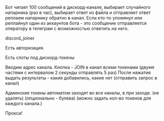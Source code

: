 Бот читает 100 сообщений в дискорд-канале, выбирает случайного напарника (раз в час), выбирает ответ из файла и отправляет ответ реплаем напарнику обратно в канал.
Если кто-то упомянул или реплайнул один из аккаунтов бота - это сообщение отправляется оператору в телеграм с возможностью ответить на него.




discord_joiner


Есть авторизация.

Есть слоты под дискорд-токены

Вводим адрес канала.
Кнопка - JOIN в канал всеми токенами (двумя частями с интервалом 2 секунды отправлять 5 раз)
После нажатия выдать результаты - какие добавились, какие нет (отправить запрос в канал)


Админские токены автоматом заходят во все каналы, в при заходе. (не удалять)
(опционально - булева)
(можно задать кол-во токенов для каждого канала.)

Прокси!
